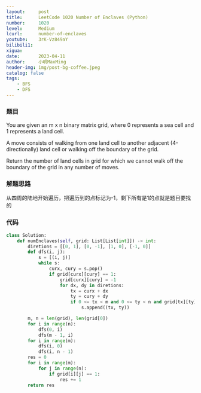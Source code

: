 ```yaml
---
layout:     post
title:      LeetCode 1020 Number of Enclaves (Python)
number:     1020
level:      Medium
lcurl:      number-of-enclaves
youtube:    3rK-Vz849aY
bilibili1:  
xigua:      
date:       2023-04-11
author:     小明MaxMing
header-img: img/post-bg-coffee.jpeg
catalog: false
tags:
    - BFS
    - DFS
---
```


### 题目

You are given an m x n binary matrix grid, where 0 represents a sea cell and 1 represents a land cell.

A move consists of walking from one land cell to another adjacent (4-directionally) land cell or walking off the boundary of the grid.

Return the number of land cells in grid for which we cannot walk off the boundary of the grid in any number of moves.

### 解题思路

从四周的陆地开始遍历，把遍历到的点标记为-1，剩下所有是1的点就是题目要找的

### 代码
```python
class Solution:
    def numEnclaves(self, grid: List[List[int]]) -> int:
        diretions = [[0, 1], [0, -1], [1, 0], [-1, 0]]
        def dfs(i, j):
            s = [(i, j)]
            while s:
                curx, cury = s.pop()
                if grid[curx][cury] == 1:
                    grid[curx][cury] = -1
                    for dx, dy in diretions:
                        tx = curx + dx
                        ty = cury + dy
                        if 0 <= tx < m and 0 <= ty < n and grid[tx][ty] == 1:
                            s.append((tx, ty))

        m, n = len(grid), len(grid[0])
        for i in range(n):
            dfs(0, i)
            dfs(m - 1, i)
        for i in range(m):
            dfs(i, 0)
            dfs(i, n - 1)
        res = 0
        for i in range(m):
            for j in range(n):
                if grid[i][j] == 1:
                    res += 1
        return res
```
